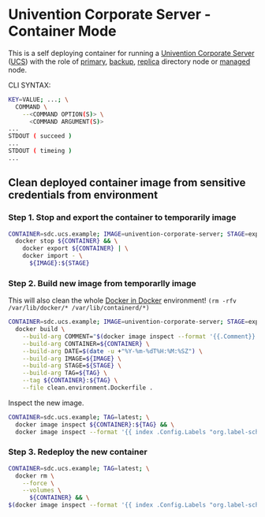 # Univention Corporate Server - Container Mode

This is a self deploying container for running a [Univention Corporate Server](https://www.univention.com/products/ucs/) ([UCS](https://docs.software-univention.de/manual.html)) with the role of [primary](https://docs.software-univention.de/manual.html#domain-ldap:Primary_Directory_Node), [backup](https://docs.software-univention.de/manual.html#domain-ldap:Backup_Directory_Node), [replica](https://docs.software-univention.de/manual.html#domain-ldap:Replica_Directory_Node) directory node or [managed](https://docs.software-univention.de/manual.html#domain-ldap:Managed_Node) node.

CLI SYNTAX:
```bash
KEY=VALUE; ...; \
  COMMAND \
    --<COMMAND OPTION(S)> \
      <COMMAND ARGUMENT(S)>
...
STDOUT ( succeed )
...
STDOUT ( timeing )
...
```

## Clean deployed container image from sensitive credentials from environment
### Step 1. Stop and export the container to temporarily image
```bash
CONTAINER=sdc.ucs.example; IMAGE=univention-corporate-server; STAGE=export; TAG=latest; \
  docker stop ${CONTAINER} && \
    docker export ${CONTAINER} | \
    docker import - \
      ${IMAGE}:${STAGE}
```
### Step 2. Build new image from temporarlly image
This will also clean the whole [Docker in Docker](https://docs.docker.com/engine/reference/run/#runtime-privilege-and-linux-capabilities) environment! ```(rm -rfv /var/lib/docker/* /var/lib/containerd/*)```
```bash
CONTAINER=sdc.ucs.example; IMAGE=univention-corporate-server; STAGE=export; TAG=latest; \
  docker build \
    --build-arg COMMENT="$(docker image inspect --format '{{.Comment}}' univention-corporate-server-debootstrap:latest)" \
    --build-arg CONTAINER=${CONTAINER} \
    --build-arg DATE=$(date -u +"%Y-%m-%dT%H:%M:%SZ") \
    --build-arg IMAGE=${IMAGE} \
    --build-arg STAGE=${STAGE} \
    --build-arg TAG=${TAG} \
    --tag ${CONTAINER}:${TAG} \
    --file clean.environment.Dockerfile .
```
Inspect the new image.
```bash
CONTAINER=sdc.ucs.example; TAG=latest; \
  docker image inspect ${CONTAINER}:${TAG} && \
  docker image inspect --format '{{ index .Config.Labels "org.label-schema.docker.cmd"}}' ${CONTAINER}:${TAG}
```
### Step 3. Redeploy the new container
```bash
CONTAINER=sdc.ucs.example; TAG=latest; \
  docker rm \
    --force \
    --volumes \
      ${CONTAINER} && \
$(docker image inspect --format '{{ index .Config.Labels "org.label-schema.docker.cmd"}}' ${CONTAINER}:${TAG})
```
